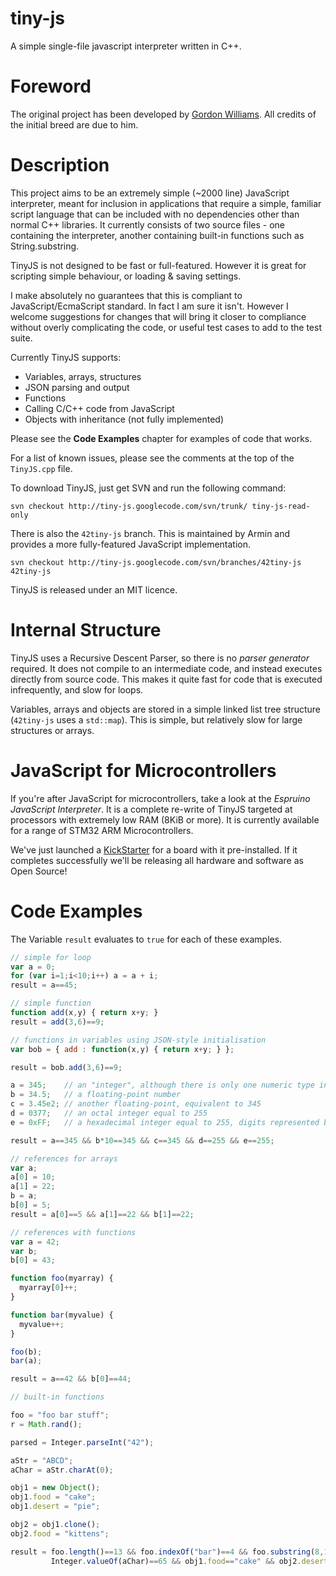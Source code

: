 tiny-js
=======

A simple single-file javascript interpreter written in C++.

Foreword
========

The original project has been developed by [Gordon Williams](www.pur3.co.uk). All credits of the initial breed are due to him.

Description
===========

This project aims to be an extremely simple (~2000 line) JavaScript interpreter, meant for inclusion in applications that require a simple, familiar script language that can be included with no dependencies other than normal C++ libraries. It currently consists of two source files - one containing the interpreter, another containing built-in functions such as String.substring.

TinyJS is not designed to be fast or full-featured. However it is great for scripting simple behaviour, or loading & saving settings.

I make absolutely no guarantees that this is compliant to JavaScript/EcmaScript standard. In fact I am sure it isn't. However I welcome suggestions for changes that will bring it closer to compliance without overly complicating the code, or useful test cases to add to the test suite.

Currently TinyJS supports:

* Variables, arrays, structures
* JSON parsing and output
* Functions
* Calling C/C++ code from JavaScript
* Objects with inheritance (not fully implemented)

Please see the **Code Examples** chapter for examples of code that works.

For a list of known issues, please see the comments at the top of the `TinyJS.cpp` file.

To download TinyJS, just get SVN and run the following command:

```
svn checkout http://tiny-js.googlecode.com/svn/trunk/ tiny-js-read-only
```

There is also the `42tiny-js` branch. This is maintained by Armin and provides a more fully-featured JavaScript implementation.

```
svn checkout http://tiny-js.googlecode.com/svn/branches/42tiny-js 42tiny-js
```

TinyJS is released under an MIT licence.

Internal Structure
==================

TinyJS uses a Recursive Descent Parser, so there is no *parser generator* required. It does not compile to an intermediate code, and instead executes directly from source code. This makes it quite fast for code that is executed infrequently, and slow for loops.

Variables, arrays and objects are stored in a simple linked list tree structure (`42tiny-js` uses a `std::map`). This is simple, but relatively slow for large structures or arrays.

JavaScript for Microcontrollers
===============================

If you're after JavaScript for microcontrollers, take a look at the *Espruino JavaScript Interpreter*. It is a complete re-write of TinyJS targeted at processors with extremely low RAM (8KiB or more). It is currently available for a range of STM32 ARM Microcontrollers.

We've just launched a [KickStarter](http://www.kickstarter.com/projects/48651611/espruino-javascript-for-things) for a board with it pre-installed. If it completes successfully we'll be releasing all hardware and software as Open Source!

Code Examples
=============

The Variable `result` evaluates to `true` for each of these examples.

```javascript
// simple for loop
var a = 0;
for (var i=1;i<10;i++) a = a + i;
result = a==45;
```

```javascript
// simple function
function add(x,y) { return x+y; }
result = add(3,6)==9;
```

```javascript
// functions in variables using JSON-style initialisation
var bob = { add : function(x,y) { return x+y; } };

result = bob.add(3,6)==9;
```

```javascript
a = 345;    // an "integer", although there is only one numeric type in JavaScript
b = 34.5;   // a floating-point number
c = 3.45e2; // another floating-point, equivalent to 345
d = 0377;   // an octal integer equal to 255
e = 0xFF;   // a hexadecimal integer equal to 255, digits represented by the letters A-F may be upper or lowercase

result = a==345 && b*10==345 && c==345 && d==255 && e==255;
```

```javascript
// references for arrays
var a;
a[0] = 10;
a[1] = 22;
b = a;
b[0] = 5;
result = a[0]==5 && a[1]==22 && b[1]==22;
```

```javascript
// references with functions
var a = 42;
var b;
b[0] = 43;

function foo(myarray) {
  myarray[0]++;
}

function bar(myvalue) {
  myvalue++;
}

foo(b);
bar(a);

result = a==42 && b[0]==44;
```

```javascript
// built-in functions

foo = "foo bar stuff";
r = Math.rand();

parsed = Integer.parseInt("42");

aStr = "ABCD";
aChar = aStr.charAt(0);

obj1 = new Object();
obj1.food = "cake";
obj1.desert = "pie";

obj2 = obj1.clone();
obj2.food = "kittens";

result = foo.length()==13 && foo.indexOf("bar")==4 && foo.substring(8,13)=="stuff" && parsed==42 && 
         Integer.valueOf(aChar)==65 && obj1.food=="cake" && obj2.desert=="pie";
```
